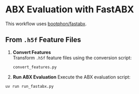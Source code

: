 # ABX Evaluation with FastABX

This workflow uses [bootphon/fastabx](https://github.com/bootphon/fastabx).

## From `.h5f` Feature Files

1. **Convert Features**  
   Transform `.h5f` feature files using the conversion script:

   ```bash
   convert_features.py
   ```
2. **Run ABX Evaluation**
Execute the ABX evaluation script:
  ```bash
  uv run run_fastabx.py
  ```
